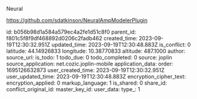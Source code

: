 Neural

https://github.com/sdatkinson/NeuralAmpModelerPlugin

id: b056b98d1a584a579ec4a2fe1d51c8f0
parent_id: f801c5f8f9df468892d0206c2fadb462
created_time: 2023-09-19T12:30:32.951Z
updated_time: 2023-09-19T12:30:48.883Z
is_conflict: 0
latitude: 44.14926833
longitude: 10.38770833
altitude: 487.1000
author: 
source_url: 
is_todo: 1
todo_due: 0
todo_completed: 0
source: joplin
source_application: net.cozic.joplin-mobile
application_data: 
order: 1695126632873
user_created_time: 2023-09-19T12:30:32.951Z
user_updated_time: 2023-09-19T12:30:48.883Z
encryption_cipher_text: 
encryption_applied: 0
markup_language: 1
is_shared: 0
share_id: 
conflict_original_id: 
master_key_id: 
user_data: 
type_: 1